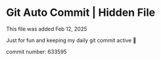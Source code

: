 # Git Auto Commit | Hidden File

This file was added Feb 12, 2025

Just for fun and keeping my daily git commit active 🤪

commit number: 633595
